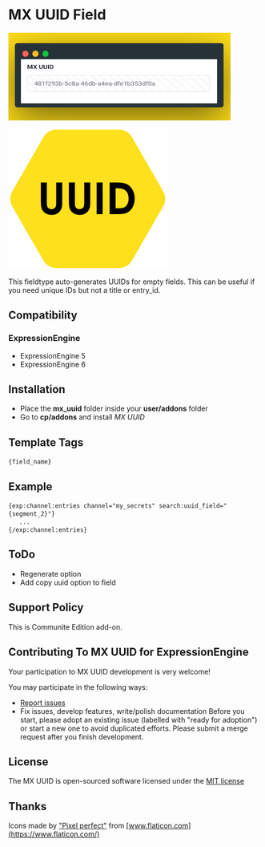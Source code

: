 # MX UUID Field
![MX UUID Demo](resources/img/mx-uuid-demo.png)

![MX UUID Field](resources/img/mx-uuid.png)

This fieldtype auto-generates UUIDs for empty fields. This can be useful if you need unique IDs but not a title or entry_id.


## Compatibility

### ExpressionEngine
* ExpressionEngine 5
* ExpressionEngine 6

## Installation
* Place the **mx_uuid** folder inside your **user/addons** folder
* Go to **cp/addons** and install *MX UUID*

## Template Tags

	{field_name}
	
## Example

	{exp:channel:entries channel="my_secrets" search:uuid_field="{segment_2}"}
	   ...
	{/exp:channel:entries}

## ToDo
* Regenerate option
* Add copy uuid option to field

## Support Policy
This is Communite Edition  add-on.

## Contributing To MX UUID for ExpressionEngine

Your participation to MX UUID development is very welcome!

You may participate in the following ways:

* [Report issues](https://github.com/MaxLazar/mx-UUID/issues)
* Fix issues, develop features, write/polish documentation
Before you start, please adopt an existing issue (labelled with "ready for adoption") or start a new one to avoid duplicated efforts.
Please submit a merge request after you finish development.


## License

The MX UUID is open-sourced software licensed under the [MIT license](http://opensource.org/licenses/MIT)

## Thanks 

Icons made by ["Pixel perfect"](https://www.flaticon.com/authors/pixel-perfect) from [www.flaticon.com](https://www.flaticon.com/)
